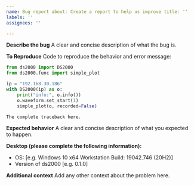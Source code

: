 ```yaml
---
name: Bug report about: Create a report to help us improve title: ''
labels: ''
assignees: ''

---
```


**Describe the bug**
A clear and concise description of what the bug is.

**To Reproduce**
Code to reproduce the behavior and error message:

```python
from ds2000 import DS2000
from ds2000.func import simple_plot

ip = "192.168.30.186"
with DS2000(ip) as o:
    print("info:", o.info())
    o.waveform.set_start(1)
    simple_plot(o, recorded=False)
```

```
The complete traceback here.
```

**Expected behavior**
A clear and concise description of what you expected to happen.

**Desktop (please complete the following information):**

- OS: [e.g. Windows 10 x64 Workstation Build: 19042.746 (20H2)]
- Version of ds2000 [e.g. 0.1.0]

**Additional context**
Add any other context about the problem here.
